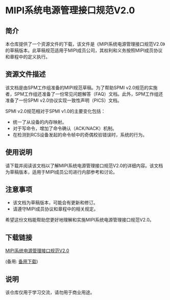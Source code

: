 # MIPI系统电源管理接口规范V2.0

## 简介

本仓库提供了一个资源文件的下载，该文件是《MIPI系统电源管理接口规范V2.0》的草稿版本。此草稿规范适用于MIPI成员公司，其权利和义务按照MIPI成员协议和章程中的定义执行。

## 资源文件描述

该文档是由SPM工作组准备的MIPI规范草稿。为了帮助SPMI v2.0规范的实施者，SPM工作组还准备了一份常见问题解答（FAQ）文档。此外，SPM工作组还准备了一份SPMI v2.0协议实现一致性声明（PICS）文档。

SPMI v2.0规范相对于SPMI v1.0的主要变化包括：

- 统一了从设备的内存映射。
- 对于写命令，增加了命令确认（ACK/NACK）机制。
- 在检测到RCS设备发起的命令帧中的奇偶校验错误时，系统的行为。

## 使用说明

请下载并阅读该文档以了解MIPI系统电源管理接口规范V2.0的详细内容。该文档为草稿版本，适用于MIPI成员公司进行内部参考和讨论。

## 注意事项

- 该文档为草稿版本，可能会有更新和修订。
- 请遵守MIPI成员协议和章程中的相关规定。

希望这份文档能帮助您更好地理解和实施MIPI系统电源管理接口规范V2.0。

## 下载链接
[MIPI系统电源管理接口规范V2.0](https://pan.quark.cn/s/8b04e0f55f13) 

(备用: [备用下载](https://pan.baidu.com/s/12ntYBqTQK3hgu9DQCiFs-g?pwd=1234))

## 说明

该仓库仅用于学习交流，请勿用于商业用途。
